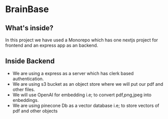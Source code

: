 # BrainBase

## What's inside?

In this project we have used a Monorepo which has one nextjs project for frontend and an express app as an backend.

## Inside Backend

- We are using a express as a server which has clerk based authentication.
- We are using s3 bucket as an object store where we will put our pdf and other files.
- We will use OpenAI for embedding i.e; to convert pdf,png,jpeg into enbeddings.
- We are using pinecone Db as a vector database i.e; to store vectors of pdf and other objects
